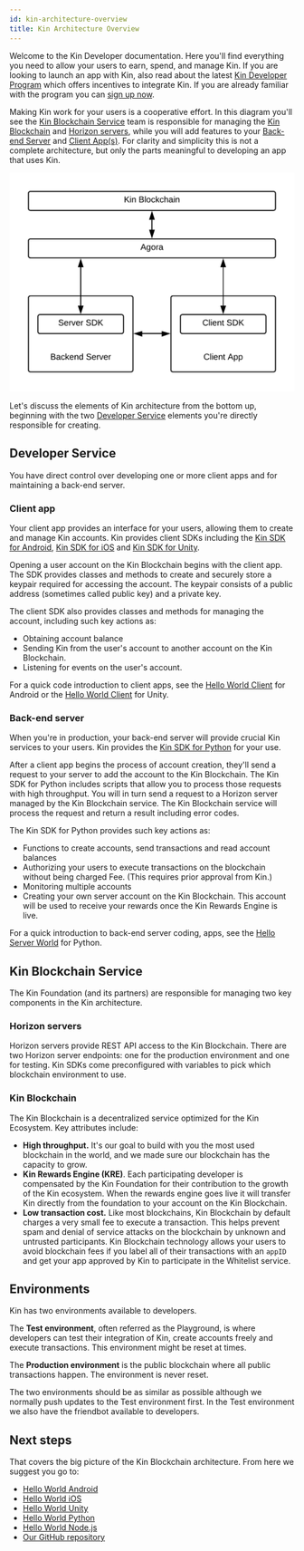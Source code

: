 ```yaml
---
id: kin-architecture-overview
title: Kin Architecture Overview
---
```


Welcome to the Kin Developer documentation. Here you'll find everything you need to allow your users to earn, spend, and manage Kin. If you are looking to launch an app with Kin, also read about the latest [Kin Developer Program](https://developers.kinecosystem.com) which offers incentives to integrate Kin. If you are already familiar with the program you can [sign up now](https://www.kin.org/developers/kdpapply/apply/).


Making Kin work for your users is a cooperative effort. In this diagram you'll see the [Kin Blockchain Service](#kin-blockchain-service) team is responsible for managing the [Kin Blockchain](#kin-blockchain) and [Horizon servers](#horizon-servers), while you will add features to your [Back-end Server](#back-end-server) and [Client App(s)](#client-app). For clarity and simplicity this is not a complete architecture, but only the parts meaningful to developing an app that uses Kin.

![](../img/kin-architecture-overview.png)

Let's discuss the elements of Kin architecture from the bottom up, beginning with the two [Developer Service](#developer-service) elements you're directly responsible for creating.


## Developer Service

You have direct control over developing one or more client apps and for maintaining a back-end server.

### Client app

Your client app provides an interface for your users, allowing them to create and manage Kin accounts. Kin provides client SDKs including the [Kin SDK for Android](/android/sdk), [Kin SDK for iOS](/ios/sdk) and [Kin SDK for Unity](/unity/sdk).

Opening a user account on the Kin Blockchain begins with the client app. The SDK provides classes and methods to create and securely store a keypair required for accessing the account. The keypair consists of a public address (sometimes called public key) and a private key.

The client SDK also provides classes and methods for managing the account, including such key actions as:

- Obtaining account balance
- Sending Kin from the user's account to another account on the Kin Blockchain.
- Listening for events on the user's account.

For a quick code introduction to client apps, see the [Hello World Client](/android/hi-kin) for Android or the [Hello World Client](/unity/hi-kin) for Unity.

### Back-end server

When you're in production, your back-end server will provide crucial Kin services to your users. Kin provides the [Kin SDK for Python](/python/sdk) for your use.

After a client app begins the process of account creation, they'll send a request to your server to add the account to the Kin Blockchain. The Kin SDK for Python includes scripts that allow you to process those requests with high throughput. You will in turn send a request to a Horizon server managed by the Kin Blockchain service. The Kin Blockchain service will process the request and return a result including error codes.

The Kin SDK for Python provides such key actions as:

- Functions to create accounts, send transactions and read account balances
- Authorizing your users to execute transactions on the blockchain without being charged Fee. (This requires prior approval from Kin.)
- Monitoring multiple accounts
- Creating your own server account on the Kin Blockchain. This account will be used to receive your rewards once the Kin Rewards Engine is live.

For a quick introduction to back-end server coding, apps, see the [Hello Server World](/python/hi-kin) for Python.

## Kin Blockchain Service

The Kin Foundation (and its partners) are responsible for managing two key components in the Kin architecture.

### Horizon servers

Horizon servers provide REST API access to the Kin Blockchain. There are two Horizon server endpoints: one for the production environment and one for testing. Kin SDKs come preconfigured with variables to pick which blockchain environment to use.

### Kin Blockchain

The Kin Blockchain is a decentralized service optimized for the Kin Ecosystem. Key attributes include:

- **High throughput.** It's our goal to build with you the most used blockchain in the world, and we made sure our blockchain has the capacity to grow.
- **Kin Rewards Engine (KRE)**. Each participating developer is compensated by the Kin Foundation for their contribution to the growth of the Kin ecosystem. When the rewards engine goes live it will transfer Kin directly from the foundation to your account on the Kin Blockchain.
- **Low transaction cost.** Like most blockchains, Kin Blockchain by default charges a very small fee to execute a transaction. This helps prevent spam and denial of service attacks on the blockchain by unknown and untrusted participants. Kin Blockchain technology allows your users to avoid blockchain fees if you label all of their transactions with an `appID` and get your app approved by Kin to participate in the Whitelist service.

## Environments
Kin has two environments available to developers.

The **Test environment**, often referred as the Playground, is where developers can test their integration of Kin, create accounts freely and execute transactions. This environment might be reset at times.

The **Production environment** is the public blockchain where all public transactions happen. The environment is never reset.

The two environments should be as similar as possible although we normally push updates to the Test environment first. In the Test environment we also have the friendbot available to developers.

## Next steps
That covers the big picture of the Kin Blockchain architecture. From here we suggest you go to:

- [Hello World Android](/android/hi-kin)
- [Hello World iOS](/ios/hi-kin)
- [Hello World Unity](/unity/hi-kin)
- [Hello World Python](/python/hi-kin)
- [Hello World Node.js](/nodejs/hi-kin)
- [Our GitHub repository](https://github.com/kinecosystem/)
